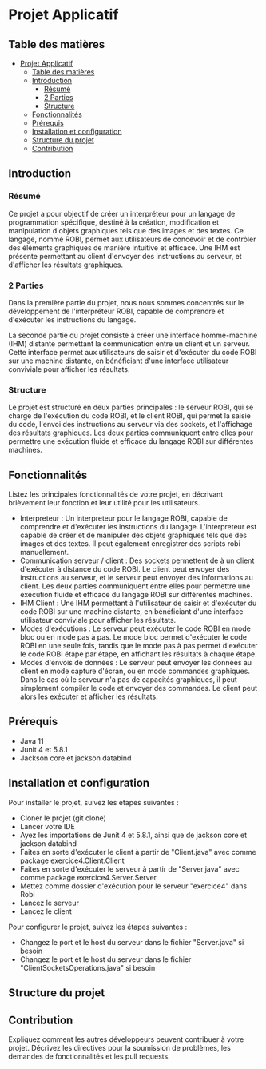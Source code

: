 # Projet Applicatif

## Table des matières

- [Projet Applicatif](#projet-applicatif)
  - [Table des matières](#table-des-matières)
  - [Introduction](#introduction)
    - [Résumé](#résumé)
    - [2 Parties](#2-parties)
    - [Structure](#structure)
  - [Fonctionnalités](#fonctionnalités)
  - [Prérequis](#prérequis)
  - [Installation et configuration](#installation-et-configuration)
  - [Structure du projet](#structure-du-projet)
  - [Contribution](#contribution)

## Introduction

### Résumé

Ce projet a pour objectif de créer un interpréteur pour un langage de programmation spécifique, destiné à la création, modification et manipulation d'objets graphiques tels que des images et des textes. Ce langage, nommé ROBI, permet aux utilisateurs de concevoir et de contrôler des éléments graphiques de manière intuitive et efficace. Une IHM est présente permettant au client d'envoyer des instructions au serveur, et d'afficher les résultats graphiques.

### 2 Parties

Dans la première partie du projet, nous nous sommes concentrés sur le développement de l'interpréteur ROBI, capable de comprendre et d'exécuter les instructions du langage.

La seconde partie du projet consiste à créer une interface homme-machine (IHM) distante permettant la communication entre un client et un serveur. Cette interface permet aux utilisateurs de saisir et d'exécuter du code ROBI sur une machine distante, en bénéficiant d'une interface utilisateur conviviale pour afficher les résultats.

### Structure

Le projet est structuré en deux parties principales : le serveur ROBI, qui se charge de l'exécution du code ROBI, et le client ROBI, qui permet la saisie du code, l'envoi des instructions au serveur via des sockets, et l'affichage des résultats graphiques. Les deux parties communiquent entre elles pour permettre une exécution fluide et efficace du langage ROBI sur différentes machines.

## Fonctionnalités

Listez les principales fonctionnalités de votre projet, en décrivant brièvement leur fonction et leur utilité pour les utilisateurs.

- Interpreteur : Un interpreteur pour le langage ROBI, capable de comprendre et d'exécuter les instructions du langage. L'interpreteur est capable de créer et de manipuler des objets graphiques tels que des images et des textes. Il peut également enregistrer des scripts robi manuellement.
- Communication serveur / client : Des sockets permettent de à un client d'exécuter à distance du code ROBI. Le client peut envoyer des instructions au serveur, et le serveur peut envoyer des informations au client. Les deux parties communiquent entre elles pour permettre une exécution fluide et efficace du langage ROBI sur différentes machines.
- IHM Client : Une IHM permettant à l'utilisateur de saisir et d'exécuter du code ROBI sur une machine distante, en bénéficiant d'une interface utilisateur conviviale pour afficher les résultats.
- Modes d'exécutions : Le serveur peut exécuter le code ROBI en mode bloc ou en mode pas à pas. Le mode bloc permet d'exécuter le code ROBI en une seule fois, tandis que le mode pas à pas permet d'exécuter le code ROBI étape par étape, en affichant les résultats à chaque étape.
- Modes d'envois de données : Le serveur peut envoyer les données au client en mode capture d'écran, ou en mode commandes graphiques. Dans le cas où le serveur n'a pas de capacités graphiques, il peut simplement compiler le code et envoyer des commandes. Le client peut alors les exécuter et afficher les résultats.

## Prérequis

- Java 11
- Junit 4 et 5.8.1
- Jackson core et jackson databind

## Installation et configuration

Pour installer le projet, suivez les étapes suivantes :

- Cloner le projet (git clone)
- Lancer votre IDE
- Ayez les importations de Junit 4 et 5.8.1, ainsi que de jackson core et jackson databind
- Faites en sorte d'exécuter le client à partir de "Client.java" avec comme package exercice4.Client.Client
- Faites en sorte d'exécuter le serveur à partir de "Server.java" avec comme package exercice4.Server.Server
- Mettez comme dossier d'exécution pour le serveur "exercice4" dans Robi
- Lancez le serveur
- Lancez le client

Pour configurer le projet, suivez les étapes suivantes :

- Changez le port et le host du serveur dans le fichier "Server.java" si besoin
- Changez le port et le host du serveur dans le fichier "ClientSocketsOperations.java" si besoin

## Structure du projet



## Contribution

Expliquez comment les autres développeurs peuvent contribuer à votre projet. Décrivez les directives pour la soumission de problèmes, les demandes de fonctionnalités et les pull requests.
